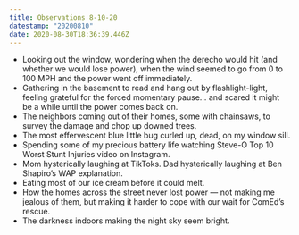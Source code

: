 ```yaml
---
title: Observations 8-10-20
datestamp: "20200810"
date: 2020-08-30T18:36:39.446Z
---
```

- Looking out the window, wondering when the derecho would hit (and whether we would lose power), when the wind seemed to go from 0 to 100 MPH and the power went off immediately.
- Gathering in the basement to read and hang out by flashlight-light, feeling grateful for the forced momentary pause… and scared it might be a while until the power comes back on.
- The neighbors coming out of their homes, some with chainsaws, to survey the damage and chop up downed trees.
- The most effervescent blue little bug curled up, dead, on my window sill.
- Spending some of my precious battery life watching Steve-O Top 10 Worst Stunt Injuries video on Instagram.
- Mom hysterically laughing at TikToks. Dad hysterically laughing at Ben Shapiro’s WAP explanation.
- Eating most of our ice cream before it could melt.
- How the homes across the street never lost power — not making me jealous of them, but making it harder to cope with our wait for ComEd’s rescue.
- The darkness indoors making the night sky seem bright.